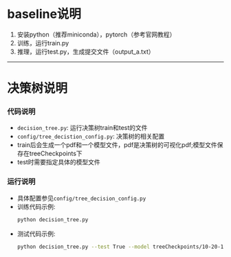 # baseline说明
1. 安装python（推荐miniconda），pytorch（参考官网教程）
2. 训练，运行train.py
3. 推理，运行test.py，生成提交文件（output_a.txt）
---
# 决策树说明
### 代码说明

- ``decision_tree.py``: 运行决策树train和test的文件
- ``config/tree_decistion_config.py``: 决策树的相关配置
- train后会生成一个pdf和一个模型文件，pdf是决策树的可视化pdf;模型文件保存在treeCheckpoints下
- test时需要指定具体的模型文件
### 运行说明

- 具体配置参见`config/tree_decision_config.py`
- 训练代码示例:
    ```bash
    python decision_tree.py
  ```
- 测试代码示例:
    ```bash
    python decision_tree.py --test True --model treeCheckpoints/10-20-14-18.pkl
    ```